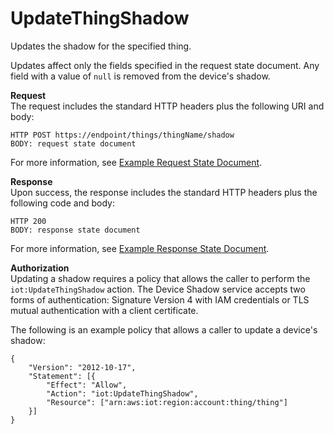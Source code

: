 # UpdateThingShadow<a name="API_UpdateThingShadow"></a>

Updates the shadow for the specified thing\.

Updates affect only the fields specified in the request state document\. Any field with a value of `null` is removed from the device's shadow\.

**Request**  
The request includes the standard HTTP headers plus the following URI and body:

```
HTTP POST https://endpoint/things/thingName/shadow
BODY: request state document
```

For more information, see [Example Request State Document](device-shadow-document-syntax.md#device-shadow-example-request-json)\.

**Response**  
Upon success, the response includes the standard HTTP headers plus the following code and body:

```
HTTP 200
BODY: response state document
```

For more information, see [Example Response State Document](device-shadow-document-syntax.md#device-shadow-example-response-json)\.

**Authorization**  
Updating a shadow requires a policy that allows the caller to perform the `iot:UpdateThingShadow` action\. The Device Shadow service accepts two forms of authentication: Signature Version 4 with IAM credentials or TLS mutual authentication with a client certificate\.

The following is an example policy that allows a caller to update a device's shadow:

```
{
    "Version": "2012-10-17",
    "Statement": [{
        "Effect": "Allow",
        "Action": "iot:UpdateThingShadow",
        "Resource": ["arn:aws:iot:region:account:thing/thing"]
    }]
}
```